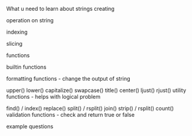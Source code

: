 What u need to learn about strings
creating

operation on string

indexing

slicing

functions

builtin functions

formatting functions - change the output of string

upper()
lower()
capitalize()
swapcase()
title()
center()
ljust()
rjust()
utility functions - helps with logical problem

find() / index()
replace()
split() / rsplit()
join()
strip() / rsplit()
count()
validation functions - check and return true or false

example questions